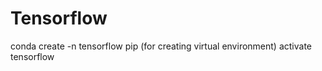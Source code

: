 # Tensorflow

conda create -n tensorflow pip (for creating virtual environment)
activate tensorflow
